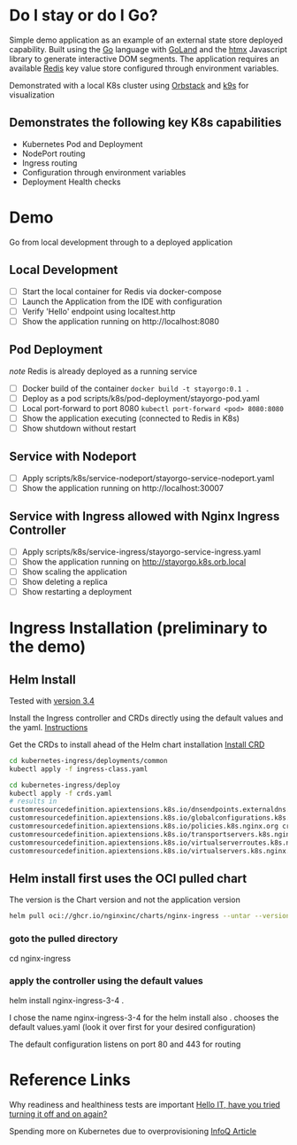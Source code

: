 # Do I stay or do I Go?

Simple demo application as an example of an external state store deployed capability.
Built using the [Go](https://go.dev) language with [GoLand](https://www.jetbrains.com/go/)
and the [htmx](https://htmx.org) Javascript library to generate interactive DOM
segments.
The application requires an available [Redis](https://redis.io/docs/latest/operate/oss_and_stack/) key value store
configured through environment variables.

Demonstrated with a local K8s cluster using [Orbstack](https://orbstack.dev)
and [k9s](https://k9scli.io) for visualization

## Demonstrates the following key K8s capabilities
* Kubernetes Pod and Deployment
* NodePort routing
* Ingress routing
* Configuration through environment variables
* Deployment Health checks

# Demo
Go from local development through to a deployed application

## Local Development
- [ ] Start the local container for Redis via docker-compose
- [ ] Launch the Application from the IDE with configuration
- [ ] Verify 'Hello' endpoint using localtest.http
- [ ] Show the application running on http://localhost:8080
## Pod Deployment
_note_ Redis is already deployed as a running service
- [ ] Docker build of the container ```docker build -t stayorgo:0.1 .```
- [ ] Deploy as a pod scripts/k8s/pod-deployment/stayorgo-pod.yaml
- [ ] Local port-forward to port 8080 ```kubectl port-forward <pod> 8080:8080```
- [ ] Show the application executing (connected to Redis in K8s)
- [ ] Show shutdown without restart
## Service with Nodeport
- [ ] Apply scripts/k8s/service-nodeport/stayorgo-service-nodeport.yaml
- [ ] Show the application running on http://localhost:30007
## Service with Ingress allowed with Nginx Ingress Controller
- [ ] Apply scripts/k8s/service-ingress/stayorgo-service-ingress.yaml
- [ ] Show the application running on http://stayorgo.k8s.orb.local
- [ ] Show scaling the application
- [ ] Show deleting a replica
- [ ] Show restarting a deployment

# Ingress Installation (preliminary to the demo)

## Helm Install
Tested with [version 3.4](https://hub.docker.com/r/nginx/nginx-ingress/tags)

Install the Ingress controller and CRDs directly using the 
default values and the yaml.
[Instructions](https://docs.nginx.com/nginx-ingress-controller/installation/installing-nic/installation-with-helm/)

Get the CRDs to install ahead of the Helm chart installation
[Install CRD](https://docs.nginx.com/nginx-ingress-controller/installation/installing-nic/installation-with-manifests/#create-custom-resources)

```bash
cd kubernetes-ingress/deployments/common
kubectl apply -f ingress-class.yaml

cd kubernetes-ingress/deploy
kubectl apply -f crds.yaml
# results in 
customresourcedefinition.apiextensions.k8s.io/dnsendpoints.externaldns.nginx.org created
customresourcedefinition.apiextensions.k8s.io/globalconfigurations.k8s.nginx.org created
customresourcedefinition.apiextensions.k8s.io/policies.k8s.nginx.org created
customresourcedefinition.apiextensions.k8s.io/transportservers.k8s.nginx.org created
customresourcedefinition.apiextensions.k8s.io/virtualserverroutes.k8s.nginx.org created
customresourcedefinition.apiextensions.k8s.io/virtualservers.k8s.nginx.org created
```

## Helm install first uses the OCI pulled chart
The version is the Chart version and not the application version
```bash
helm pull oci://ghcr.io/nginxinc/charts/nginx-ingress --untar --version 1.1.2
```
### goto the pulled directory
cd nginx-ingress

### apply the controller using the default values
helm install nginx-ingress-3-4 .

I chose the name nginx-ingress-3-4 for the helm install
also . chooses the default values.yaml (look it over first for your desired configuration)

The default configuration listens on port 80 and 443 for routing

# Reference Links
Why readiness and healthiness tests are important
[Hello IT, have you tried turning it off and on again?](https://www.youtube.com/watch?v=t2F1rFmyQmY)

Spending more on Kubernetes due to overprovisioning
[InfoQ Article](https://www.infoq.com/news/2024/03/cncf-finops-kubernetes-overspend/?utm_campaign=infoq_content&utm_source=infoq&utm_medium=feed&utm_term=DevOps)